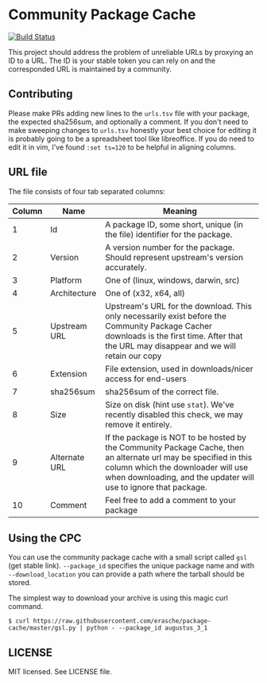 # Community Package Cache

[![Build Status](https://travis-ci.org/erasche/community-package-cache.svg)](https://travis-ci.org/erasche/community-package-cache)

This project should address the problem of unreliable URLs by proxying an ID to
a URL. The ID is your stable token you can rely on and the corresponded URL is
maintained by a community.

## Contributing

Please make PRs adding new lines to the `urls.tsv` file with your package, the
expected sha256sum, and optionally a comment. If you don't need to make
sweeping changes to `urls.tsv` honestly your best choice for editing it is
probably going to be a spreadsheet tool like libreoffice. If you do need to
edit it in vim, I've found `:set ts=120` to be helpful in aligning columns.

## URL file

The file consists of four tab separated columns:

Column | Name          | Meaning
------ | ------------- | --------
1      | Id            | A package ID, some short, unique (in the file) identifier for the package.
2      | Version       | A version number for the package. Should represent upstream's version accurately.
3      | Platform      | One of (linux, windows, darwin, src)
4      | Architecture  | One of (x32, x64, all)
5      | Upstream URL  | Upstream's URL for the download. This only necessarily exist before the Community Package Cacher downloads is the first time. After that the URL may disappear and we will retain our copy
6      | Extension     | File extension, used in downloads/nicer access for end-users
7      | sha256sum     | sha256sum of the correct file.
8      | Size          | Size on disk (hint use `stat`). We've recently disabled this check, we may remove it entirely.
9      | Alternate URL | If the package is NOT to be hosted by the Community Package Cache, then an alternate url may be specified in this column which the downloader will use when downloading, and the updater will use to ignore that package.
10     | Comment       | Feel free to add a comment to your package

## Using the CPC

You can use the community package cache with a small script called `gsl` (get stable link).
`--package_id` specifies the unique package name and with `--download_location` you can provide a path where the tarball should be stored.

The simplest way to download your archive is using this magic curl command.

```console
$ curl https://raw.githubusercontent.com/erasche/package-cache/master/gsl.py | python - --package_id augustus_3_1
```

## LICENSE

MIT licensed. See LICENSE file.
